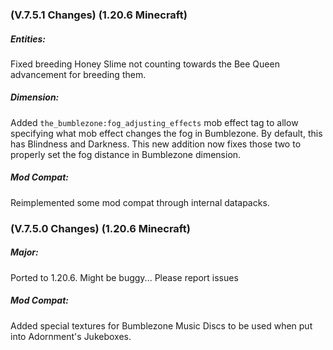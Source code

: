 ### **(V.7.5.1 Changes) (1.20.6 Minecraft)**

##### Entities:
Fixed breeding Honey Slime not counting towards the Bee Queen advancement for breeding them.

##### Dimension:
Added `the_bumblezone:fog_adjusting_effects` mob effect tag to allow specifying what mob effect changes the fog in Bumblezone.
 By default, this has Blindness and Darkness. This new addition now fixes those two to properly set the fog distance in Bumblezone dimension.

##### Mod Compat:
Reimplemented some mod compat through internal datapacks.


### **(V.7.5.0 Changes) (1.20.6 Minecraft)**

##### Major:
Ported to 1.20.6. Might be buggy... Please report issues

##### Mod Compat:
Added special textures for Bumblezone Music Discs to be used when put into Adornment's Jukeboxes.

